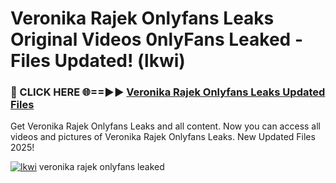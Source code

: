 # Veronika Rajek Onlyfans Leaks Original Videos 0nlyFans Leaked - Files Updated! (lkwi)

<h3>🔴 CLICK HERE 🌐==►► <a href="https://tinyurl.com/3hn5wdd3" rel="nofollow">Veronika Rajek Onlyfans Leaks Updated Files</a></h3>

Get Veronika Rajek Onlyfans Leaks and all content. Now you can access all videos and pictures of Veronika Rajek Onlyfans Leaks. New Updated Files 2025!

[![lkwi](https://i.imgur.com/4HnBqBT.gif)](https://tinyurl.com/3hn5wdd3)
veronika rajek onlyfans leaked